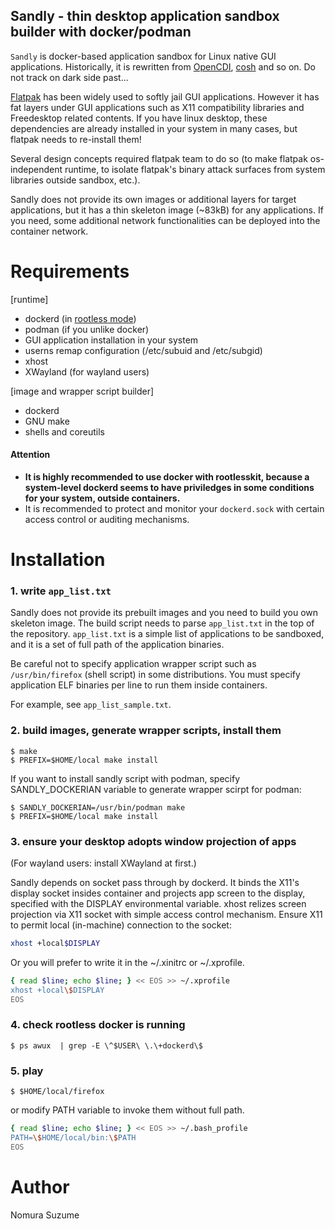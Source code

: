 ## Sandly - thin desktop application sandbox builder with docker/podman 

`Sandly` is docker-based application sandbox for Linux native GUI applications. Historically, it is rewritten from [OpenCDI](https://github.com/OpenCDI/opencdi-scripts), [cosh](https://gist.github.com/g1eng/46f9ec7807ccc56f80105eaec7965ac8) and so on. Do not track on dark side past... 

[Flatpak](https://flatpak.io) has been widely used to softly jail GUI applications. However it has fat layers under GUI applications such as X11 compatibility libraries and Freedesktop related contents. If you have linux desktop, these dependencies are already installed in your system in many cases, but flatpak needs to re-install them! 

Several design concepts required flatpak team to do so (to make flatpak os-independent runtime, to isolate flatpak's binary attack surfaces from system libraries outside sandbox, etc.).

Sandly does not provide its own images or additional layers for target applications, but it has a thin skeleton image (~83kB) for any applications. If you need, some additional network functionalities can be deployed into the container network.

# Requirements

[runtime]

* dockerd (in [rootless mode](https://docs.docker.com/engine/security/rootless/))
* podman (if you unlike docker)
* GUI application installation in your system
* userns remap configuration (/etc/subuid and /etc/subgid)
* xhost
* XWayland (for wayland users)

[image and wrapper script builder]

* dockerd
* GNU make
* shells and coreutils

#### Attention

* **It is highly recommended to use docker with rootlesskit, because a system-level dockerd seems to have priviledges in some conditions for your system, outside containers.**
* It is recommended to protect and monitor your `dockerd.sock` with certain access control or auditing mechanisms.

# Installation

### 1. write `app_list.txt`

Sandly does not provide its prebuilt images and you need to build you own skeleton image.
The build script needs to parse `app_list.txt` in the top of the repository. `app_list.txt` is a simple list of applications to be sandboxed, and it is a set of full path of the application binaries. 

Be careful not to specify application wrapper script such as `/usr/bin/firefox` (shell script) in some distributions. You must specify application ELF binaries per line to run them inside containers.

For example, see `app_list_sample.txt`.

### 2. build images, generate wrapper scripts, install them

```shell-session
$ make
$ PREFIX=$HOME/local make install
```

If you want to install sandly script with podman, specify SANDLY_DOCKERIAN variable to generate wrapper scirpt for podman:

```shell-session
$ SANDLY_DOCKERIAN=/usr/bin/podman make
$ PREFIX=$HOME/local make install
```

### 3. ensure your desktop adopts window projection of apps

(For wayland users: install XWayland at first.)

Sandly depends on socket pass through by dockerd. It binds the X11's display socket insides container and projects app screen to the display, specified with the DISPLAY environmental variable. xhost relizes screen projection via X11 socket with simple access control mechanism.
Ensure X11 to permit local (in-machine) connection to the socket:

```bash
xhost +local$DISPLAY
```

Or you will prefer to write it in the ~/.xinitrc or ~/.xprofile.

```bash
{ read $line; echo $line; } << EOS >> ~/.xprofile
xhost +local\$DISPLAY
EOS
```

### 4. check rootless docker is running

```shell-session
$ ps awux  | grep -E \^$USER\ \.\+dockerd\$
```

### 5. play

```shell-session
$ $HOME/local/firefox
```

or modify PATH variable to invoke them without full path.

```bash
{ read $line; echo $line; } << EOS >> ~/.bash_profile
PATH=\$HOME/local/bin:\$PATH
EOS
```

# Author 

Nomura Suzume
